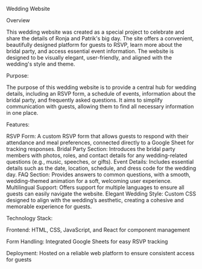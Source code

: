 Wedding Website

Overview

This wedding website was created as a special project to celebrate and share the details of Ronja and Patrik's big day. The site offers a convenient, beautifully designed platform for guests to RSVP, learn more about the bridal party, and access essential event information. The website is designed to be visually elegant, user-friendly, and aligned with the wedding's style and theme.

Purpose:

The purpose of this wedding website is to provide a central hub for wedding details, including an RSVP form, a schedule of events, information about the bridal party, and frequently asked questions. It aims to simplify communication with guests, allowing them to find all necessary information in one place.

Features:

RSVP Form: A custom RSVP form that allows guests to respond with their attendance and meal preferences, connected directly to a Google Sheet for tracking responses.
Bridal Party Section: Introduces the bridal party members with photos, roles, and contact details for any wedding-related questions (e.g., music, speeches, or gifts).
Event Details: Includes essential details such as the date, location, schedule, and dress code for the wedding day.
FAQ Section: Provides answers to common questions, with a smooth, wedding-themed animation for a soft, welcoming user experience.
Multilingual Support: Offers support for multiple languages to ensure all guests can easily navigate the website.
Elegant Wedding Style: Custom CSS designed to align with the wedding’s aesthetic, creating a cohesive and memorable experience for guests.

Technology Stack:

Frontend: HTML, CSS, JavaScript, and React for component management

Form Handling: Integrated Google Sheets for easy RSVP tracking

Deployment: Hosted on a reliable web platform to ensure consistent access for guests
